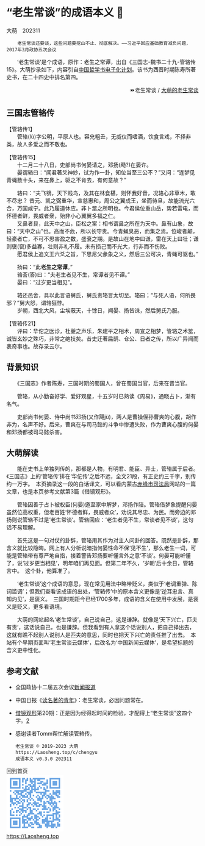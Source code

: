 “老生常谈”的成语本义 📔
==================
大萌　202311

		老生常谈还要谈，这些问题要挖山不止、彻底解决。——习近平回应基础教育减负问题，2017年3月政协五次会议

　　‘老生常谈’是个成语，原作：老生之常谭，出自《三国志-魏书二十九-管辂传15》。大萌抄录如下，内容引自[中国哲学书电子化计划](https://ctext.org/sanguozhi/zhs)。该书为西晋时期陈寿所著史书，在二十四史中排名第四。

<div align="right">
⏩老生常谈 / <a href="https://Laosheng.top/c/" target="_top" title="四大系列之外的文章">大萌的老生常谈</a>
</div>

三国志管辂传
-----------

【管辂传1】  
　　管辂(lù)字公明，平原人也。容皃粗丑，无威仪而嗜酒，饮食言戏，不择非类，故人多爱之而不敬也。

【管辂传15】  
　　十二月二十八日，吏部尚书何晏请之，邓扬(飏?)在晏许。  
　　晏谓辂曰：“闻君著爻神妙，试为作一卦，知位当至三公不？”又问：“连梦见青蝇数十头，来在鼻上，驱之不肯去，有何意故？”

　　辂曰：“夫飞鴞，天下贱鸟，及其在林食椹，则怀我好音，况辂心非草木，敢不尽忠？ 昔元、凯之弼重华，宣慈惠和，周公之翼成王，坐而待旦，故能流光六合，万国咸宁。此乃履道休应。非卜筮之所明也。今君侯位重山岳，势若雷电，而怀德者鲜，畏威者衆，殆非小心翼翼多福之仁。  
　　又鼻者艮，此天中之山，臣松之案：相书谓鼻之所在为天中。鼻有山象，故曰：“天中之山”也。高而不危，所以长守贵。今青蝇臭恶，而集之焉。位峻者颠，轻豪者亡，不可不思害盈之数，盛衰之期。是故山在地中曰谦，雷在天上曰壮；谦则襃(裒)多益寡，壮则非礼不履。未有损己而不光大，行非而不伤败。  
　　愿君侯上追文王六爻之旨，下思尼父彖象之义，然后三公可决，青蝇可驱也。”

　　扬曰：“此**老生之常谭**。”  
　　辂荅(答)曰：“夫老生者见不生，常谭者见不谭。”  
　　晏曰：“过岁更当相见”。

　　辂还邑舍，具以此言语舅氏，舅氏责辂言太切至。辂曰；“与死人语，何所畏邪？”舅大怒，谓辂狂悖。  
　　岁朝，西北大风，尘埃蔽天，十馀日，闻晏、扬皆诛，然后舅氏乃服。

【管辂传21】  
 　　评曰：华佗之医诊，杜夔之声乐，朱建平之相术，周宣之相梦，管辂之术筮，诚皆玄妙之殊巧，非常之绝技矣。昔史迁著扁鹊、仓公、日者之传，所以广异闻而表奇事也。故存录云尔。


背景知识
-------

　　《三国志》作者陈寿，三国时期的蜀国人，曾在蜀国当官，后来在晋当官。

　　管辂，从小勤奋好学、爱好观星，十五岁时已熟读《周易》，通晓占卜，渐有名气。

　　吏部尚书何晏、侍中尚书邓扬(又作飓jù)，两人是曹操侄孙曹爽的心腹，胡作非为，名声不好。后来，曹爽在与司马懿的斗争中惨遭失败，作为曹爽心腹的何晏和邓扬都被司马懿杀害。


大萌解读
-------

　　能在史书上单独列传的，那都是人物，有明君、能臣、异士，管辂属于后者。《三国志》上的‘管辂传’排在‘华佗传’之后不远，全文21段，有正史约三千字，别传约一万字。　本页摘录这一段的白话译文，可以看内蒙古[赤峰市司法局](http://sfj.chifeng.gov.cn/sfj_zhgl/sfj_zhgl_dwgz/201804/t20180428_365846.html)网站的一篇文章，也是本页参考文献第3篇《借镜观形》。

　　管辂因善于占卜被权臣(何晏)邀至家中解梦，邓扬作陪。管辂借梦象提醒何晏虽然位高权重，但老百姓‘怀德者鲜，畏威者众’，劝说其尽忠、为民。而旁边的邓扬则说管辂不过是‘老生常谈’。管辂回应：‘老生者见不生，常谈者见不谈’，这句话不易理解。

　　首先这是一句对仗的卦辞，管辂用其作为对主人问卦的回答。既然是卦辞，那含义就比较隐晦。网上有人分析说暗指何晏性命不保‘见不生’，那么老生一词，可能是管辂带有尊严地自指，接着警告邓扬要听懂言外之意‘不谈’。何晏可能听懂了，说‘过岁更当相见’，明年咱们再见面。但第二年不久，‘岁朝’后十余日，管辂言中。　这个卦，他算准了。

　　‘老生常谈’这个成语的意思，现在常见用法中略带贬义，类似于‘老调重弹、陈词滥调’；但我们查看该成语的出处，‘管辂传’中的原本含义更像是‘逆耳忠言、真知灼见’，是褒义。　三国时期距今已经1700多年，成语的含义在使用中发展，是褒义是贬义，更多看语境。

　　大萌的网站起名‘老生常谈’，自己说自己，这是谦辞。就像是‘天下兴亡，匹夫有责’，这话说自己，也是谦辞。但我看到有人拿这个话说别人，把自己择出去，这就有瞧不起别人说别人是匹夫的意思，同时也把天下兴亡的责任推了出去。　本站有个早期页面叫‘老生常谈云媒体’，后改名为‘中国新闻云媒体’，是希望标题的含义更中性化。


参考文献
--------

*	全国政协十二届五次会议[新闻报道](http://www.cppcc.gov.cn/zxww/2017/03/05/ARTI1488678667173705.shtml)
*	中国日报《[读名著的青年](https://china.chinadaily.com.cn/2016-10/15/content_27070285.htm)》：老生常谈，必因问题常在。
*	[借镜观形](http://sfj.chifeng.gov.cn/sfj_zhgl/sfj_zhgl_dwgz/201804/t20180428_365846.html)第20期：正是因为经得起时间的检验，才配得上“老生常谈”这四个字。[2](http://sfj.chifeng.gov.cn/sfj_zhgl/sfj_zhgl_dwgz/index_32.html)
*	感谢读者Tomm帮忙解读管辂传。


		老生常谈 © 2019-2023 大萌
		https://Laosheng.top/c/chengyu
		成语本义 v0.3.0	202311

回到首页  
<a href=".." title="返回老生常谈首页"><img src="../indexQR-Blue.png" /></a>  
https://Laosheng.top
